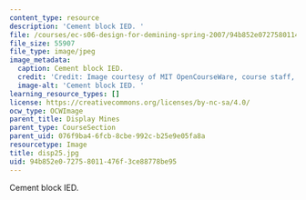 ```yaml
---
content_type: resource
description: 'Cement block IED. '
file: /courses/ec-s06-design-for-demining-spring-2007/94b852e072758011476f3ce88778be95_disp25.jpg
file_size: 55907
file_type: image/jpeg
image_metadata:
  caption: Cement block IED.
  credit: 'Credit: Image courtesy of MIT OpenCourseWare, course staff, and students.'
  image-alt: 'Cement block IED. '
learning_resource_types: []
license: https://creativecommons.org/licenses/by-nc-sa/4.0/
ocw_type: OCWImage
parent_title: Display Mines
parent_type: CourseSection
parent_uid: 076f9ba4-6fcb-8cbe-992c-b25e9e05fa8a
resourcetype: Image
title: disp25.jpg
uid: 94b852e0-7275-8011-476f-3ce88778be95
---
```

Cement block IED. 
